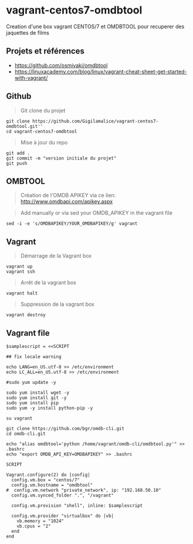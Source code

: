 # vagrant-centos7-omdbtool

Creation d'une box vagrant CENTOS/7 et OMDBTOOL pour recuperer des jaquettes de films 


## Projets et références

* https://github.com/osmiyaki/omdbtool
* https://linuxacademy.com/blog/linux/vagrant-cheat-sheet-get-started-with-vagrant/

## Github

> Git clone du projet

``` shell
git clone https://github.com/Gigilamalice/vagrant-centos7-omdbtool.git''
cd vagrant-centos7-omdbtool
```

> Mise à jour du repo

```shell
git add .
git commit -m "version initiale du projet"
git push
```

## OMBTOOL
> Création de l'OMDB APIKEY via ce lien:
> http://www.omdbapi.com/apikey.aspx

> Add manually or via sed your OMDB_APIKEY in the vagrant file  

```shell
sed -i -e 's/OMDBAPIKEY/YOUR_OMDBAPIKEY/g' vagrant
```


## Vagrant

> Démarrage de la Vagrant box

```shell
vagrant up
vagrant ssh
```

> Arrêt de la vagrant box
```shell
vagrant halt
```


> Suppression de la vagrant box
```shell
vagrant destroy
```




## Vagrant file

```shell
$samplescript = <<SCRIPT

## fix locale warning

echo LANG=en_US.utf-8 >> /etc/environment
echo LC_ALL=en_US.utf-8 >> /etc/environment

#sudo yum update -y

sudo yum install wget -y
sudo yum install git -y
sudo yum install pip
sudo yum -y install python-pip -y

su vagrant

git clone https://github.com/bgr/omdb-cli.git
cd omdb-cli.git

echo "alias omdbtool='python /home/vagrant/omdb-cli/omdbtool.py'" >> .bashrc
echo "export OMDB_API_KEY=OMDBAPIKEY" >> .bashrc

SCRIPT

Vagrant.configure(2) do |config|
  config.vm.box = "centos/7"
  config.vm.hostname = "omdbtool"
#  config.vm.network "private_network", ip: "192.168.50.10"
  config.vm.synced_folder ".", "/vagrant"

  config.vm.provision "shell", inline: $samplescript

  config.vm.provider "virtualbox" do |vb|
    vb.memory = "1024"
    vb.cpus = "2"
  end
end
```